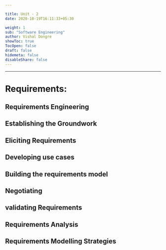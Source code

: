 ```yaml
---

title: Unit - 2 
date: 2020-10-19T16:11:33+05:30

weight: 1
sub: "Software Engineering"
author: Vishal Dongre
showToc: true
TocOpen: false
draft: false
hidemeta: false
disableShare: false
---
```



 
---

# Requirements:
## Requirements Engineering
## Establishing the Groundwork
## Eliciting Requirements
## Developing use cases
## Building the requirements model
## Negotiating
## validating Requirements
## Requirements Analysis
## Requirements Modelling Strategies

